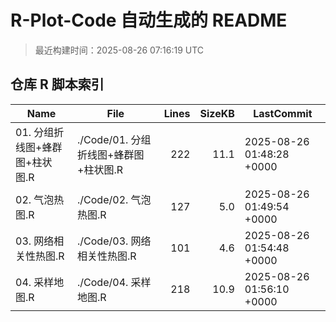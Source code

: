 # R-Plot-Code 自动生成的 README

> 最近构建时间：2025-08-26 07:16:19 UTC

## 仓库 R 脚本索引


| Name | File | Lines | SizeKB | LastCommit |
|---|---|---:|---:|---|
| 01. 分组折线图+蜂群图+柱状图.R | ./Code/01. 分组折线图+蜂群图+柱状图.R | 222 | 11.1 | 2025-08-26 01:48:28 +0000 |
| 02. 气泡热图.R | ./Code/02. 气泡热图.R | 127 | 5.0 | 2025-08-26 01:49:54 +0000 |
| 03. 网络相关性热图.R | ./Code/03. 网络相关性热图.R | 101 | 4.6 | 2025-08-26 01:54:48 +0000 |
| 04. 采样地图.R | ./Code/04. 采样地图.R | 218 | 10.9 | 2025-08-26 01:56:10 +0000 |
